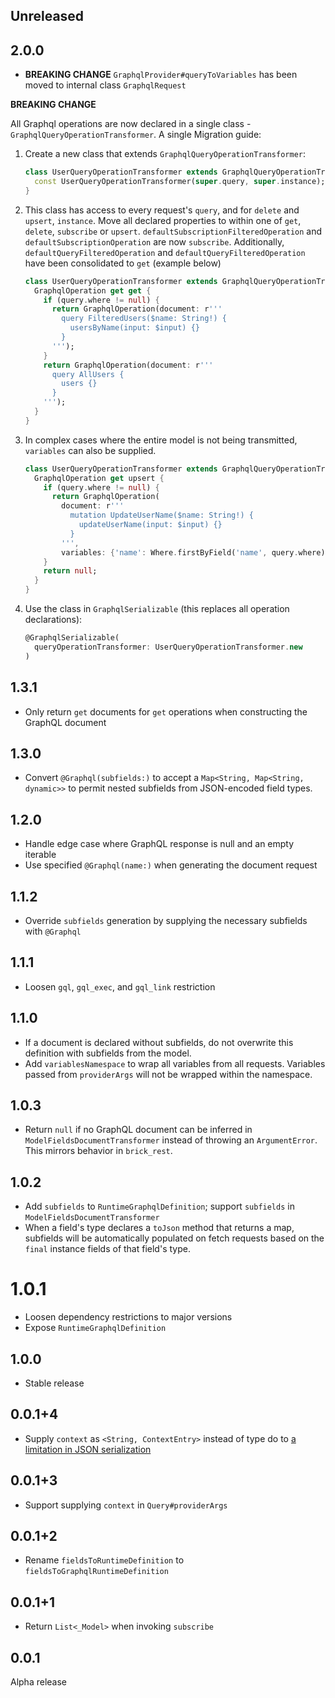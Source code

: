 ## Unreleased

## 2.0.0

* **BREAKING CHANGE** `GraphqlProvider#queryToVariables` has been moved to internal class `GraphqlRequest`

**BREAKING CHANGE**

All Graphql operations are now declared in a single class - `GraphqlQueryOperationTransformer`. A single  Migration guide:

1. Create a new class that extends `GraphqlQueryOperationTransformer`:
    ```dart
    class UserQueryOperationTransformer extends GraphqlQueryOperationTransformer {
      const UserQueryOperationTransformer(super.query, super.instance);
    }
    ```
1. This class has access to every request's `query`, and for `delete` and `upsert`, `instance`. Move all declared properties to within one of `get`, `delete`, `subscribe` or `upsert`. `defaultSubscriptionFilteredOperation` and `defaultSubscriptionOperation` are now `subscribe`. Additionally, `defaultQueryFilteredOperation` and `defaultQueryFilteredOperation` have been consolidated to `get` (example below)
    ```dart
    class UserQueryOperationTransformer extends GraphqlQueryOperationTransformer {
      GraphqlOperation get get {
        if (query.where != null) {
          return GraphqlOperation(document: r'''
            query FilteredUsers($name: String!) {
              usersByName(input: $input) {}
            }
          ''');
        }
        return GraphqlOperation(document: r'''
          query AllUsers {
            users {}
          }
        ''');
      }
    }
    ```
1. In complex cases where the entire model is not being transmitted, `variables` can also be supplied.
    ```dart
    class UserQueryOperationTransformer extends GraphqlQueryOperationTransformer {
      GraphqlOperation get upsert {
        if (query.where != null) {
          return GraphqlOperation(
            document: r'''
              mutation UpdateUserName($name: String!) {
                updateUserName(input: $input) {}
              }
            ''',
            variables: {'name': Where.firstByField('name', query.where)});
        }
        return null;
      }
    }
    ```
1. Use the class in `GraphqlSerializable` (this replaces all operation declarations):
    ```dart
    @GraphqlSerializable(
      queryOperationTransformer: UserQueryOperationTransformer.new
    )
    ```

## 1.3.1

* Only return `get` documents for `get` operations when constructing the GraphQL document

## 1.3.0

* Convert `@Graphql(subfields:)` to accept a `Map<String, Map<String, dynamic>>` to permit nested subfields from JSON-encoded field types.

## 1.2.0

* Handle edge case where GraphQL response is null and an empty iterable
* Use specified `@Graphql(name:)` when generating the document request

## 1.1.2

* Override `subfields` generation by supplying the necessary subfields with `@Graphql`

## 1.1.1

* Loosen `gql`, `gql_exec`, and `gql_link` restriction

## 1.1.0

* If a document is declared without subfields, do not overwrite this definition with subfields from the model.
* Add `variablesNamespace` to wrap all variables from all requests. Variables passed from `providerArgs` will not be wrapped within the namespace.

## 1.0.3

* Return `null` if no GraphQL document can be inferred in `ModelFieldsDocumentTransformer` instead of throwing an `ArgumentError`. This mirrors behavior in `brick_rest`.

## 1.0.2

* Add `subfields` to `RuntimeGraphqlDefinition`; support `subfields` in `ModelFieldsDocumentTransformer`
* When a field's type declares a `toJson` method that returns a map, subfields will be automatically populated on fetch requests based on the `final` instance fields of that field's type.

# 1.0.1

* Loosen dependency restrictions to major versions
* Expose `RuntimeGraphqlDefinition`

## 1.0.0

* Stable release

## 0.0.1+4

* Supply `context` as `<String, ContextEntry>` instead of type do to [a limitation in JSON serialization](https://stackoverflow.com/a/70538460)

## 0.0.1+3

* Support supplying `context` in `Query#providerArgs`

## 0.0.1+2

* Rename `fieldsToRuntimeDefinition` to `fieldsToGraphqlRuntimeDefinition`

## 0.0.1+1

* Return `List<_Model>` when invoking `subscribe`

## 0.0.1

Alpha release
